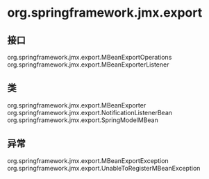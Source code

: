 # org.springframework.jmx.export

## 接口

org.springframework.jmx.export.MBeanExportOperations
org.springframework.jmx.export.MBeanExporterListener

## 类

org.springframework.jmx.export.MBeanExporter
org.springframework.jmx.export.NotificationListenerBean
org.springframework.jmx.export.SpringModelMBean

## 异常

org.springframework.jmx.export.MBeanExportException
org.springframework.jmx.export.UnableToRegisterMBeanException




